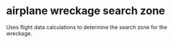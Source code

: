 # airplane wreckage search zone
 Uses flight data calculations to determine the search zone for the wreckage.
